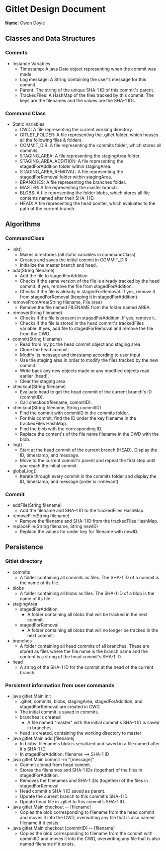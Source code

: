 # Gitlet Design Document

**Name**: Owen Doyle

## Classes and Data Structures
### Commits
- Instance Variables
  - Timestamp: A java Date object representing when the commit was made.
  - Log message: A String containing the user's message for this commit.
  - Parent: The string of the unique SHA-1 ID of this commit's parent.
  - TrackedFiles: A HashMap of the files tracked by this commit. The keys are the filenames and the values are the SHA-1 IDs.

### Command Class
  - Static Variables
    - CWD: A file representing the current working directory.
    - GITLET_FOLDER: A file representing the .gitlet folder, which houses all the following files & folders.
    - COMMIT_DIR: A file representing the commits folder, which stores all commits.
    - STAGING_AREA: A file representing the stagingArea folder.
    - STAGING_AREA_ADDITION: A file representing the stagedForAddition folder within stagingArea.
    - STAGING_AREA_REMOVAL:  A file representing the stagedForRemoval folder within stagingArea.
    - BRANCHES: A file representing the branches folder.
    - MASTER: A file representing the master branch.
    - BLOBS: A file representing the folder blobs, which stores all file contents named after their SHA-1 ID.
    - HEAD: A file representing the head pointer, which evaluates to the path of the current branch.



## Algorithms
### CommandClass
- init()
  - Makes directories (all static variables in commandClass)
  - Creates and saves the initial commit in COMMIT_DIR
  - Initialize the master branch and head.
- add(String filename)
  - Add the file to stagedForAddition
  - Checks if the same version of the file is already tracked by the head commit. If yes, remove the file from stagedForAddition.
  - Checks if the file is already in stagedForRemoval. If yes, remove it from stagedForRemoval (keeping it in stagedForAddition).
- removeFromArea(String filename, File area)
  - Remove the file named FILENAME from the folder named AREA.
- remove(String filename)
  - Checks if the file is present in stagedForAddition. If yes, remove it.
  - Checks if the file is stored in the head commit's trackedFiles variable. If yes, add file to stagedForRemoval and remove the file from the CWD.
- commit(String filename)
  - Read from my pc the head commit object and staging area.
  - Clone the head commit.
  - Modify its message and timestamp according to user input.
  - Use the staging area in order to modify the files tracked by the new commit.
  - Write back any new objects made or any modified objects read earlier (head).
  - Clear the staging area.
- checkout(String filename)
  - Evaluate head to get the head commit of the current branch's ID (commitID).
  - Call checkout(filename, commitID).
- checkout(String filename, String commitID)
  - Find the commit with commitID in the commits folder.
  - For this commit, find the ID under the key filename in the trackedFiles HashMap.
  - Find the blob with the corresponding ID.
  - Replace the content's of the file name filename in the CWD with the blob.
- log()
  - Start at the head commit of the current branch (HEAD). Display the ID, timestamp, and message.
  - Move to the current commit's parent and repeat the first step until you reach the initial commit.
- global_log()
  - Iterate through every commit in the commits folder and display the ID, timestamp, and message (order is irrelevant).

### Commit
- addFile(String filename)
  - Add the filename and SHA-1 ID to the trackedFiles HashMap.
- removeFile(String filename)
  - Remove the filename and SHA-1 ID from the trackedFiles HashMap.
- replaceFile(String filename, String newID)
  - Replace the values for under key for filename with newID.

## Persistence
### Gitlet directory
- commits
  - A folder containing all commits as files. The SHA-1 ID of a commit is the name of its file.
- blobs
  - A folder containing all blobs as files. The SHA-1 ID of a blob is the name of its file.
- stagingArea
  - stagedForAddition
    - A folder containing all blobs that will be tracked in the next commit.
  - stagedForRemoval
    - A folder containing all blobs that will no longer be tracked in the next commit.
- branches
  - A folder containing all head commits of all branches. These are stored as files where the file name is the branch name and the content is a string of the head commit's SHA-1 ID.
- head
  - A string of the SHA-1 ID for the commit at the head of the current branch



### Persistent information from user commands 
- java gitlet.Main init
  - .gitlet, commits, blobs, stagingArea, stagedForAddition, and stagedForRemoval are created in CWD.
  - The initial commit is saved in commits.
  - branches is created
    - A file named "master" with the initial commit's SHA-1 ID is saved in branches.
  - head is created, containing the working directory to master
- java gitlet.Main add [filename]
  - In blobs: filename's blob is serialized and saved in a file named after it's SHA-1 ID.
  - In stagedForAddition: filename --> SHA-1 ID
- java gitlet.Main commit -m "[message]"
  - Commit cloned from head commit.
  - Stores the filenames and SHA-1 IDs (together) of the files in stagedForAddition.
  - Removes the filenames and SHA-1 IDs (together) of the files in stagedForRemoval.
  - Head commit's SHA-1 ID saved as parent.
  - Update the current branch to this commit's SHA-1 ID.
  - Update head file in .gitlet to this commit’s SHA-1 ID.
- java gitlet.Main checkout -- [filename]
  - Copies the blob corresponding to filename from the head commit and moves it into the CWD, overwriting any file that is also named filename if it exists.
- java gitlet.Main checkout [commitID] -- [filename]
  - Copies the blob corresponding to filename from the commit with commitID and moves it into the CWD, overwriting any file that is also named filename if it exists.




